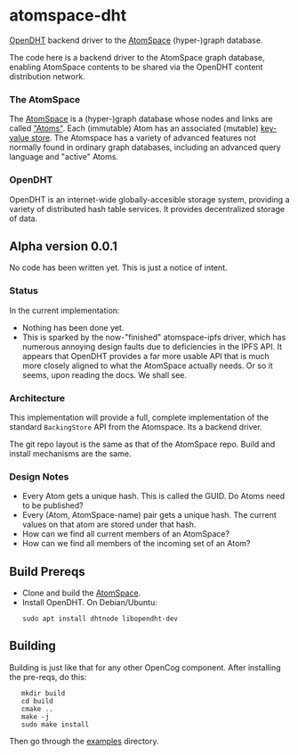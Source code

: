 # atomspace-dht
[OpenDHT](https://github.com/savoirfairelinux/opendht/wiki)
backend driver to the
[AtomSpace](https://github.com/opencog/atomspace) (hyper-)graph database.

The code here is a backend driver to the AtomSpace graph database,
enabling AtomSpace contents to be shared via the OpenDHT content
distribution network.

### The AtomSpace
The [AtomSpace](https://wiki.opencog.org/w/AtomSpace) is a
(hyper-)graph database whose nodes and links are called
["Atoms"](https://wiki.opencog.org/w/Atom). Each (immutable) Atom has
an associated (mutable)
[key-value store](https://wiki.opencog.org/w/Value).
The Atomspace has a variety of advanced features not normally found
in ordinary graph databases, including an advanced query language
and "active" Atoms.

### OpenDHT
OpenDHT is an internet-wide globally-accesible storage system, providing
a variety of distributed hash table services.  It provides decentralized
storage of data.

## Alpha version 0.0.1
No code has been written yet. This is just a notice of intent.

### Status
In the current implementation:
 * Nothing has been done yet.
 * This is sparked by the now-"finished" atomspace-ipfs driver, which
   has numerous annoying design faults due to deficiencies in the IPFS
   API. It appears that OpenDHT provides a far more usable API that is
   much more closely aligned to what the AtomSpace actually needs. Or
   so it seems, upon reading the docs.  We shall see.

### Architecture
This implementation will provide a full, complete implementation of the
standard `BackingStore` API from the Atomspace. Its a backend driver.

The git repo layout is the same as that of the AtomSpace repo. Build
and install mechanisms are the same.

### Design Notes
* Every Atom gets a unique hash. This is called the GUID.
  Do Atoms need to be published?
* Every (Atom, AtomSpace-name) pair gets a unique hash.  The current
  values on that atom are stored under that hash.
* How can we find all current members of an AtomSpace?
* How can we find all members of the incoming set of an Atom?

## Build Prereqs

 * Clone and build the [AtomSpace](https://github.com/opencog/atomspace).
 * Install OpenDHT. On Debian/Ubuntu:
   ```
   sudo apt install dhtnode libopendht-dev
   ```

## Building
Building is just like that for any other OpenCog component.
After installing the pre-reqs, do this:
```
   mkdir build
   cd build
   cmake ..
   make -j
   sudo make install
```
Then go through the [examples](examples) directory.
